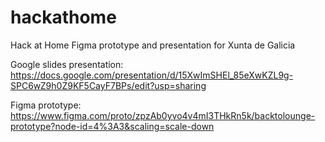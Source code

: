 # hackathome
Hack at Home Figma prototype and presentation for Xunta de Galicia

Google slides presentation:  https://docs.google.com/presentation/d/15XwImSHEl_85eXwKZL9g-SPC6wZ9h0Z9KF5CayF7BPs/edit?usp=sharing

Figma prototype: https://www.figma.com/proto/zpzAb0yvo4v4mI3THkRn5k/backtolounge-prototype?node-id=4%3A3&scaling=scale-down
